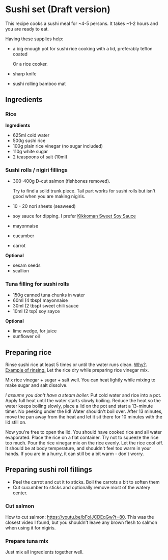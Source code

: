 # Sushi set (Draft version)

This recipe cooks a sushi meal for ~4-5 persons. It takes ~1-2 hours and you are
ready to eat.

Having these supplies help:

* a big enough pot for sushi rice cooking with a lid, preferably teflon coated

  Or a rice cooker.

* sharp knife
* sushi rolling bamboo mat


## Ingredients

### Rice

**Ingredients**

* 625ml cold water
* 500g sushi rice
* 100g plain rice vinegar (no sugar included)
* 110g white sugar
* 2 teaspoons of salt (10ml)


### Sushi rolls / nigiri fillings

* 300-400g D-cut salmon (fishbones removed).

    Try to find a solid trunk piece. Tail part works for sushi rolls but isn't
    good when you are making nigiris.

* 10 - 20 nori sheets (seaweed)
* soy sauce for dipping. I prefer [Kikkoman Sweet Soy Sauce](http://www.kikkoman.com.au/sites/default/files/styles/product_default/public/product_image/sweet-soy-sauce-250ml.png?itok=8tSA-7LU)

* mayonnaise
* cucumber
* carrot

**Optional**

* sesam seeds
* scallion


### Tuna filling for sushi rolls

* 150g canned tuna chunks in water
* 60ml (4 tbsp) mayonnaise
* 30ml (2 tbsp) sweet chili sauce
* 10ml (2 tsp) soy sayce

**Optional**

* lime wedge, for juice
* sunflower oil


## Preparing rice

Rinse sushi rice at least 5 times or until the water runs clean. [Why?](https://www.youtube.com/watch?v=5IU_yH8SMsc). [Example of rinsing.](https://youtu.be/IqCAVS4_obw?t=367)
Let the rice dry while preparing rice vinegar mix.

Mix rice vinegar + sugar + salt well. You can heat lightly while mixing
to make sugar and salt dissolve.

*I assume you don't have a steam boiler.* Put cold water and rice into a pot.
Apply full heat until the water starts slowly boiling. Reduce the
heat so the water keeps boiling slowly, place a lid on the pot and start
a 13-minute timer. No peeking under the lid! Water shouldn't boil over.
After 13 minutes, move the pan away from the heat and let it sit there for 10
minutes with the lid still on.

Now you're free to open the lid. You should have cooked rice and all water
evaporated. Place the rice on a flat container. Try not to squeeze the rice
too much. Pour the rice vinegar mix on the rice evenly.
Let the rice cool off. It should be at body temperature, and shouldn't feel too warm in your hands.
If you are in a hurry, it can still be a bit warm - don't worry.

## Preparing sushi roll fillings

* Peel the carrot and cut it to sticks. Boil the carrots a bit to soften them
* Cut cucumber to sticks and optionally remove most of the watery center.

### Cut salmon

How to cut salmon: https://youtu.be/bFoIJCDEqGw?t=80. This was the closest
video I found, but you shouldn't leave any brown flesh to salmon when using
it for nigiris.

### Prepare tuna mix

Just mix all ingredients together well.
